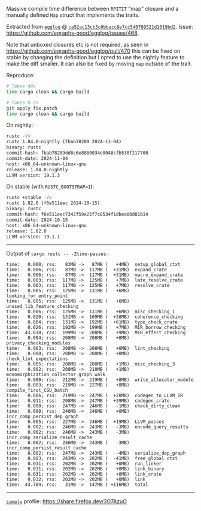 Massive compile time difference between `RPITIT` "map" closure and a manually defined `Map` struct that implements the traits.

Extracted from [`egglog`](https://github.com/egraphs-good/egglog) @ [`ca52ac13cb3c0bbacc8e7cc540789521d1019bd2`](https://github.com/egraphs-good/egglog/commit/ca52ac13cb3c0bbacc8e7cc540789521d1019bd2). Issue: <https://github.com/egraphs-good/egglog/issues/468>.

Note that unboxed closures etc is not required, as seen in https://github.com/egraphs-good/egglog/pull/470 this can be fixed on stable by changing the definition but I opted to use the nightly feature to make the diff smaller.
It can also be fixed by moving `map` outside of the trait.

Reproduce:

```bash
# Takes 48s
time cargo clean && cargo build

# Takes 0.2s
git apply fix.patch
time cargo clean && cargo build
```

On nightly:

```bash
rustc -Vv
rustc 1.84.0-nightly (fbab78289 2024-11-04)
binary: rustc
commit-hash: fbab78289dd8c6e8860034e0048cfb538f217700
commit-date: 2024-11-04
host: x86_64-unknown-linux-gnu
release: 1.84.0-nightly
LLVM version: 19.1.3
```

On stable (with `RUSTC_BOOTSTRAP=1`):

```bash
rustc +stable -Vv
rustc 1.82.0 (f6e511eec 2024-10-15)
binary: rustc
commit-hash: f6e511eec7342f59a25f7c0534f1dbea00d01b14
commit-date: 2024-10-15
host: x86_64-unknown-linux-gnu
release: 1.82.0
LLVM version: 19.1.1
```

---

Output of `cargo rustc -- -Ztime-passes`:

```
time:   0.000; rss:   83MB ->   87MB (   +4MB)  setup_global_ctxt
time:   0.006; rss:   87MB ->  117MB (  +31MB)  expand_crate
time:   0.006; rss:   87MB ->  117MB (  +31MB)  macro_expand_crate
time:   0.003; rss:  117MB ->  125MB (   +7MB)  late_resolve_crate
time:   0.003; rss:  117MB ->  125MB (   +7MB)  resolve_crate
time:   0.005; rss:  125MB ->  131MB (   +6MB)  looking_for_entry_point
time:   0.005; rss:  125MB ->  131MB (   +6MB)  unused_lib_feature_checking
time:   0.006; rss:  125MB ->  131MB (   +6MB)  misc_checking_1
time:   0.020; rss:  131MB ->  169MB (  +38MB)  coherence_checking
time:   0.064; rss:  131MB ->  192MB (  +61MB)  type_check_crate
time:   0.026; rss:  192MB ->  199MB (   +7MB)  MIR_borrow_checking
time:  43.618; rss:  199MB ->  208MB (   +9MB)  MIR_effect_checking
time:   0.004; rss:  208MB ->  208MB (   +0MB)  privacy_checking_modules
time:   0.003; rss:  208MB ->  208MB (   +0MB)  lint_checking
time:   0.000; rss:  208MB ->  208MB (   +0MB)  check_lint_expectations
time:   0.005; rss:  208MB ->  208MB (   +1MB)  misc_checking_3
time:   0.002; rss:  208MB ->  210MB (   +1MB)  monomorphization_collector_graph_walk
time:   0.000; rss:  212MB ->  219MB (   +8MB)  write_allocator_module
time:   0.003; rss:  219MB ->  227MB (   +8MB)  compile_first_CGU_batch
time:   0.006; rss:  219MB ->  247MB (  +28MB)  codegen_to_LLVM_IR
time:   0.011; rss:  208MB ->  247MB (  +39MB)  codegen_crate
time:   0.000; rss:  247MB ->  246MB (   -1MB)  check_dirty_clean
time:   0.000; rss:  246MB ->  246MB (   +0MB)  incr_comp_persist_dep_graph
time:   0.005; rss:  227MB ->  246MB (  +19MB)  LLVM_passes
time:   0.002; rss:  246MB ->  243MB (   -3MB)  encode_query_results
time:   0.002; rss:  246MB ->  243MB (   -3MB)  incr_comp_serialize_result_cache
time:   0.002; rss:  246MB ->  243MB (   -3MB)  incr_comp_persist_result_cache
time:   0.002; rss:  247MB ->  243MB (   -4MB)  serialize_dep_graph
time:   0.003; rss:  243MB ->  202MB (  -41MB)  free_global_ctxt
time:   0.031; rss:  202MB ->  202MB (   +0MB)  run_linker
time:   0.031; rss:  202MB ->  202MB (   +0MB)  link_binary
time:   0.031; rss:  202MB ->  202MB (   +0MB)  link_crate
time:   0.032; rss:  202MB ->  202MB (   +0MB)  link
time:  43.784; rss:   31MB ->  147MB ( +116MB)  total
```

---

[`samply`](https://github.com/mstange/samply) profile: <https://share.firefox.dev/3O7AzuO>
